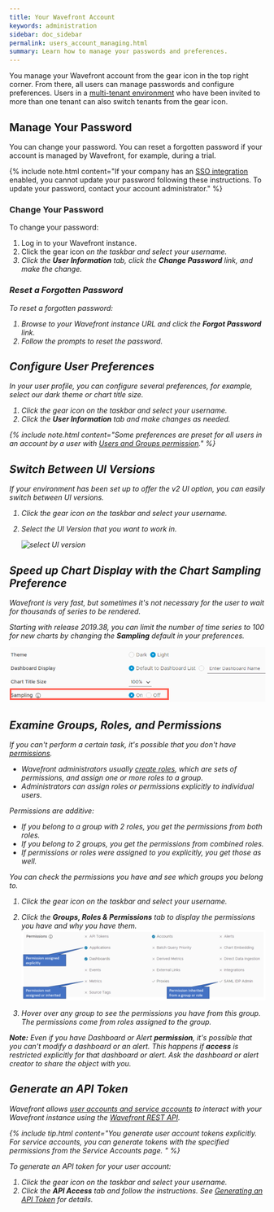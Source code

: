 ```yaml
---
title: Your Wavefront Account
keywords: administration
sidebar: doc_sidebar
permalink: users_account_managing.html
summary: Learn how to manage your passwords and preferences.
---
```

You manage your Wavefront account from the gear icon in the top right corner. From there, all users can manage passwords and configure preferences. Users in a [multi-tenant environment](authentication.html#multi-tenant-authentication) who have been invited to more than one tenant can also switch tenants from the gear icon.

## Manage Your Password

You can change your password. You can reset a forgotten password if your account is managed by Wavefront, for example, during a trial.

{% include note.html content="If your company has an [SSO integration](authentication.html) enabled, you cannot update your password following these instructions. To update your password, contact your account administrator." %}

### Change Your Password

To change your password:

1. Log in to your Wavefront instance.
1. Click the gear icon <i class="fa fa-cog"/> on the taskbar and select your username.
2. Click the **User Information** tab, click the **Change Password** link, and make the change.

### Reset a Forgotten Password

To reset a forgotten password:

1. Browse to your Wavefront instance URL and click the **Forgot Password** link.
2. Follow the prompts to reset the password.


## Configure User Preferences

In your user profile, you can configure several preferences, for example, select our dark theme or chart title size.

1. Click the gear icon <i class="fa fa-cog"/> on the taskbar and select your username.
1. Click the **User Information** tab and make changes as needed.


{% include note.html content="Some preferences are preset for all users in an account by a user with [Users and Groups permission](permissions_overview.html)." %}

## Switch Between UI Versions

If your environment has been set up to offer the v2 UI option, you can easily switch between UI versions.

1. Click the gear icon <i class="fa fa-cog"/> on the taskbar and select your username.
1. Select the UI Version that you want to work in.

   ![select UI version](/images/ui_version_menu.png)

## Speed up Chart Display with the Chart Sampling Preference

Wavefront is very fast, but sometimes it's not necessary for the user to wait for thousands of series to be rendered.

Starting with release 2019.38, you can limit the number of time series to 100 for new charts by changing the **Sampling** default in your preferences.

![sampling preference](images/sampling_preference.png)


## Examine Groups, Roles, and Permissions

If you can't perform a certain task, it's possible that you don't have [permissions](permissions_overview.html).
* Wavefront administrators usually [create roles](users_roles.html), which are sets of permissions, and assign one or more roles to a group.
* Administrators can assign roles or permissions explicitly to individual users.

Permissions are additive:
* If you belong to a group with 2 roles, you get the permissions from both roles.
* If you belong to 2 groups, you get the permissions from combined roles.
* If permissions or roles were assigned to you explicitly, you get those as well.

You can check the permissions you have and see which groups you belong to.
1. Click the gear icon <i class="fa fa-cog"/> on the taskbar and select your username.
2. Click the **Groups, Roles & Permissions** tab to display the permissions you have and why you have them.
![groups and permissions](images/groups_and_permissions.png)

3. Hover over any group to see the permissions you have from this group. The permissions come from roles assigned to the group.

**Note:** Even if you have Dashboard or Alert **permission**, it's possible that you can't modify a dashboard or an alert. This happens if **access** is restricted explicitly for that dashboard or alert. Ask the dashboard or alert creator to share the object with you.

## Generate an API Token

Wavefront allows [user accounts and service accounts](accounts.html) to interact with your Wavefront instance using the [Wavefront REST API](wavefront_api.html).

{% include tip.html content="You generate user account tokens explicitly. For service accounts, you can generate tokens with the specified permissions from the Service Accounts page. " %}

To generate an API token for your user account:

1. Click the gear icon <i class="fa fa-cog"/> on the taskbar and select your username.
2. Click the **API Access** tab and follow the instructions. See [Generating an API Token](wavefront_api.html#generating-an-api-token) for details.
